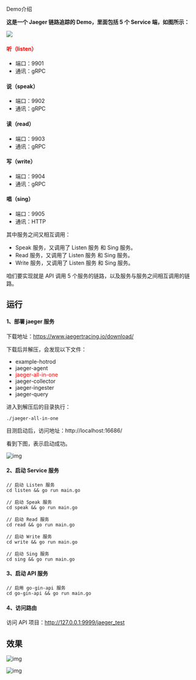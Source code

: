 Demo介绍

**这是一个 Jaeger 链路追踪的 Demo，里面包括 5 个 Service 端，如图所示：**

![](https://github.com/xinliangnote/Go/blob/master/03-go-gin-api%20%5B%E6%96%87%E6%A1%A3%5D/images/jaeger_demo_1.png?raw=true)

#### <font color=red>听（listen）</font>

- 端口：9901
- 通讯：gRPC

#### 说（speak）

- 端口：9902
- 通讯：gRPC

#### 读（read）

- 端口：9903
- 通讯：gRPC

#### 写（write）

- 端口：9904
- 通讯：gRPC

#### 唱（sing）

- 端口：9905
- 通讯：HTTP

其中服务之间又相互调用：

- Speak 服务，又调用了 Listen 服务 和 Sing 服务。
- Read 服务，又调用了 Listen 服务 和 Sing 服务。
- Write 服务，又调用了 Listen 服务 和 Sing 服务。

咱们要实现就是 API 调用 5 个服务的链路，以及服务与服务之间相互调用的链路。

## 运行

#### 1、部署 jaeger 服务

下载地址：https://www.jaegertracing.io/download/

下载后并解压，会发现以下文件：

- example-hotrod
- jaeger-agent
- <font color=red>jaeger-all-in-one</font>
- jaeger-collector
- jaeger-ingester
- jaeger-query

进入到解压后的目录执行：

```
./jaeger-all-in-one
```

目测启动后，访问地址：http://localhost:16686/

看到下图，表示启动成功。

![img](https://github.com/xinliangnote/Go/raw/master/03-go-gin-api%20%5B%E6%96%87%E6%A1%A3%5D/images/jaeger_demo_4.png)

#### 2、启动 Service 服务

```
// 启动 Listen 服务
cd listen && go run main.go

// 启动 Speak 服务
cd speak && go run main.go

// 启动 Read 服务
cd read && go run main.go

// 启动 Write 服务
cd write && go run main.go

// 启动 Sing 服务
cd sing && go run main.go
```

#### 3、启动 API 服务

```
// 启用 go-gin-api 服务
cd go-gin-api && go run main.go
```

#### 4、访问路由

访问 API 项目：http://127.0.0.1:9999/jaeger_test

## 效果

![img](https://github.com/xinliangnote/Go/raw/master/03-go-gin-api%20%5B%E6%96%87%E6%A1%A3%5D/images/jaeger_demo_2.png)

![img](https://github.com/xinliangnote/Go/raw/master/03-go-gin-api%20%5B%E6%96%87%E6%A1%A3%5D/images/jaeger_demo_3.png)